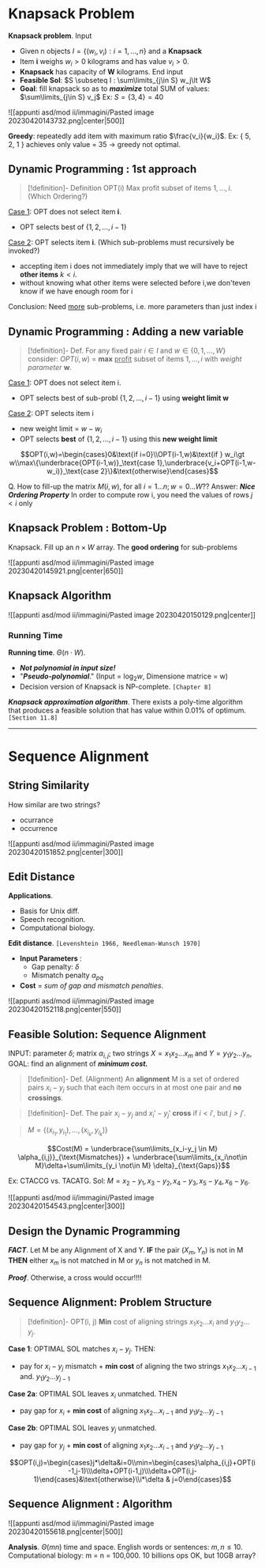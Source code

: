 
# Knapsack Problem

**Knapsack problem**.
Input
- Given n objects $I = \{(w_i,v_i): i=1,\dots,n\}$ and a **Knapsack**
- Item **i** weighs $w_i \gt 0$ kilograms and has value $v_i \gt 0$.
- **Knapsack** has capacity of **W** kilograms.
End input
- **Feasible Sol**: $S \subseteq I : \sum\limits_{j\in S} w_j\lt W$
- **Goal**: fill knapsack so as to _**maximize**_ total SUM of values: $\sum\limits_{j\in S} v_j$ 
Ex: $S=\{3,4\}=40$

![[appunti asd/mod ii/immagini/Pasted image 20230420143732.png|center|500]]

**Greedy**: repeatedly add item with maximum ratio $\frac{v_i}{w_i}$.
Ex: { 5, 2, 1 } achieves only value = 35 $\to$ greedy not optimal.

## Dynamic Programming : 1st approach

>[!definition]- Definition OPT(i)
>Max profit subset of items $1, \dots, i$. (Which Ordering?)

<u>Case 1</u>: OPT does not select item **i**.
- OPT selects best of $\{ 1, 2, \dots, i-1 \}$

<u>Case 2</u>: OPT selects item **i**. (Which sub-problems must recursively be invoked?)
- accepting item i does not immediately imply that we will have to reject **other items** $k \lt i$.
- without knowing what other items were selected before i,we don'teven know if we have enough room for i

Conclusion: Need <u>more</u> sub-problems, i.e. more parameters than just index i

## Dynamic Programming : Adding a new variable

>[!definition]- Def.
>For any fixed pair $i \in I$ and $w \in \{0,1,\dots,W\}$ consider:
>$OPT(i, w)$ = **max** <u>profit</u> subset of items $1, \dots, i$ with _weight parameter_ **w**.

<u>Case 1</u>: OPT does not select item i.
- OPT selects best of sub-probl $\{ 1, 2, \dots, i-1 \}$ using **weight limit w**

<u>Case 2</u>: OPT selects item i
- new weight limit = $w - w_i$
- OPT selects **best** of $\{ 1, 2, \dots, i-1 \}$ using this **new weight limit**

$$OPT(i,w)=\begin{cases}0&\text{if i=0}\\OPT(i-1,w)&\text{if } w_i\gt w\\max\{\underbrace{OPT(i-1,w)}_\text{case 1},\underbrace{v_i+OPT(i-1,w-w_i)}_\text{case 2}\}&\text{otherwise}\end{cases}$$

Q. How to fill-up the matrix $M(i, w)$, for all $i = 1\dots n; w= 0\dots W$??
Answer: _**Nice Ordering Property**_
In order to compute row i, you need the values of rows $j \lt i$ only

## Knapsack Problem : Bottom-Up

Knapsack. Fill up an $n \times W$ array.
The **good ordering** for sub-problems

![[appunti asd/mod ii/immagini/Pasted image 20230420145921.png|center|650]]


## Knapsack Algorithm

![[appunti asd/mod ii/immagini/Pasted image 20230420150129.png|center]]


### Running Time

**Running time**. $\Theta(n\cdot W)$.
- _**Not polynomial in input size!**_
- "_**Pseudo-polynomial**_." (Input  = $\log_2w$, Dimensione matrice = w)
- Decision version of Knapsack is NP-complete. `[Chapter 8]`

_**Knapsack approximation algorithm**_. There exists a poly-time algorithm
that produces a feasible solution that has value within 0.01% of
optimum. `[Section 11.8]`

___
# Sequence Alignment

## String Similarity

How similar are two strings?
- ocurrance
- occurrence

![[appunti asd/mod ii/immagini/Pasted image 20230420151852.png|center|300]]

## Edit Distance

**Applications**.
- Basis for Unix diff.
- Speech recognition.
- Computational biology.

**Edit distance**. `[Levenshtein 1966, Needleman-Wunsch 1970]`
- **Input Parameters** :
	- Gap penalty: $\delta$
	- Mismatch penalty $\alpha_{pq}$
- **Cost** = _sum of gap and mismatch penalties_.

![[appunti asd/mod ii/immagini/Pasted image 20230420152118.png|center|550]]

## Feasible Solution: Sequence Alignment

INPUT: parameter $\delta$; matrix $\alpha_{i,j}$;
two strings $X = x_1 x_2 \dots x_m$ and $Y = y_1 y_2 \dots y_n$,
GOAL: find an alignment of _**minimum cost.**_

>[!definition]- Def. (Alignment)
>An **alignment** M is a set of ordered pairs $x_i-y_j$ such that each item occurs in at most one pair and **no crossings**.

>[!definition]- Def. 
>The pair $x_i-y_j$ and $x_i'-y_j'$ **cross** if $i \lt i'$, but $j \gt j'$.

> $M=\{(x_{i_1},y_{i_1}),\dots,(x_{i_k},y_{i_k})\}$


$$Cost(M) = \underbrace{\sum\limits_{x_i-y_j \in M} \alpha_{i,j}}_{\text{Mismatches}} + \underbrace{\sum\limits_{x_i\not\in M}\delta+\sum\limits_{y_i \not\in M} \delta}_{\text{Gaps}}$$

Ex: CTACCG vs. TACATG.
Sol: $M = x_2-y_1, x_3-y_2, x_4-y_3, x_5-y_4, x_6-y_6.$

![[appunti asd/mod ii/immagini/Pasted image 20230420154543.png|center|300]]

## Design the Dynamic Programming

_**FACT**_. Let M be any Alignment of X and Y.
**IF** the pair ($X_m,Y_n$) is not in M **THEN** either $x_m$ is not matched in M or $y_n$ is not matched in M.

_**Proof**_.
Otherwise, a cross would occur!!!!

## Sequence Alignment: Problem Structure

>[!definition]- OPT(i, j)
> **Min** cost of aligning strings $x_1 x_2 \dots x_i$ and $y_1 y_2 \dots y_j$.

**Case 1**: OPTIMAL SOL matches $x_i-y_j.$ THEN:
- pay for $x_i-y_j$ mismatch + **min cost** of aligning the two strings $x_1 x_2 \dots x_{i-1}$ and. $y_1 y_2 \dots y_{j-1}$

**Case 2a**: OPTIMAL SOL leaves $x_i$ unmatched. THEN
- pay gap for $x_i$ + **min cost** of aligning $x_1 x_2 \dots x_{i-1}$ and $y_1 y_2 \dots y_{j-1}$

**Case 2b**: OPTIMAL SOL leaves $y_j$ unmatched.
- pay gap for $y_j$ + **min cost** of aligning $x_1 x_2 \dots x_{i-1}$ and $y_1 y_2 \dots y_{j-1}$

$$OPT(i,j)=\begin{cases}j*\delta&i=0\\min=\begin{cases}\alpha_{i,j}+OPT(i-1,j-1)\\\delta+OPT(i-1,j)\\\delta+OPT(i,j-1)\end{cases}&\text{otherwise}\\i*\delta & j=0\end{cases}$$
## Sequence Alignment : Algorithm

![[appunti asd/mod ii/immagini/Pasted image 20230420155618.png|center|500]]

**Analysis**. $\Theta(mn)$ time and space.
English words or sentences: $m, n \leq 10.$
Computational biology: m = n = 100,000. 10 billions ops OK, but 10GB array?

